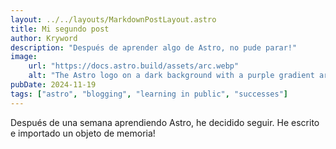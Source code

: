 ```yaml
---
layout: ../../layouts/MarkdownPostLayout.astro
title: Mi segundo post
author: Kryword
description: "Después de aprender algo de Astro, no pude parar!"
image:
    url: "https://docs.astro.build/assets/arc.webp"
    alt: "The Astro logo on a dark background with a purple gradient arc."
pubDate: 2024-11-19
tags: ["astro", "blogging", "learning in public", "successes"]
---
```

Después de una semana aprendiendo Astro, he decidido seguir. He escrito e importado un objeto de memoria!